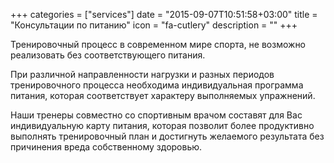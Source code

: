 +++
categories = ["services"]
date = "2015-09-07T10:51:58+03:00"
title = "Консультации по питанию"
icon = "fa-cutlery"
description = ""
+++

Тренировочный процесс в современном мире спорта, не возможно реализовать без соответствующего питания.

При различной направленности нагрузки и разных периодов тренировочного процесса необходима индивидуальная программа питания, которая соответствует характеру выполняемых упражнений.

Наши тренеры совместно со спортивным врачом составят для Вас индивидуальную карту питания, которая позволит более продуктивно выполнять тренировочный план и достигнуть желаемого результата без причинения вреда собственному здоровью.